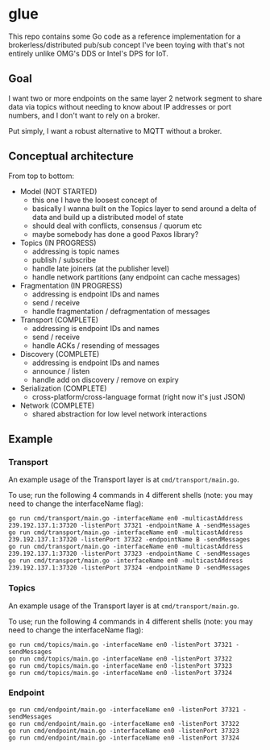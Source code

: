 # glue

This repo contains some Go code as a reference implementation for a brokerless/distributed pub/sub concept I've been toying with that's 
not entirely unlike OMG's DDS or Intel's DPS for IoT.

## Goal

I want two or more endpoints on the same layer 2 network segment to share data via topics without needing to know about IP addresses or 
port numbers, and I don't want to rely on a broker.

Put simply, I want a robust alternative to MQTT without a broker.

## Conceptual architecture

From top to bottom:

- Model (NOT STARTED)
    - this one I have the loosest concept of
    - basically I wanna built on the Topics layer to send around a delta of data and build up a distributed model of state
    - should deal with conflicts, consensus / quorum etc
    - maybe somebody has done a good Paxos library?
- Topics (IN PROGRESS)
    - addressing is topic names
    - publish / subscribe
    - handle late joiners (at the publisher level)
    - handle network partitions (any endpoint can cache messages)
- Fragmentation (IN PROGRESS)
    - addressing is endpoint IDs and names
    - send / receive
    - handle fragmentation / defragmentation of messages
- Transport (COMPLETE)
    - addressing is endpoint IDs and names
    - send / receive
    - handle ACKs / resending of messages
- Discovery (COMPLETE)
    - addressing is endpoint IDs and names
    - announce / listen
    - handle add on discovery / remove on expiry
- Serialization (COMPLETE)
    - cross-platform/cross-language format (right now it's just JSON)
- Network (COMPLETE)
    - shared abstraction for low level network interactions

## Example

### Transport

An example usage of the Transport layer is at `cmd/transport/main.go`.

To use; run the following 4 commands in 4 different shells (note: you may need to change the interfaceName flag):

```
go run cmd/transport/main.go -interfaceName en0 -multicastAddress 239.192.137.1:37320 -listenPort 37321 -endpointName A -sendMessages
go run cmd/transport/main.go -interfaceName en0 -multicastAddress 239.192.137.1:37320 -listenPort 37322 -endpointName B -sendMessages
go run cmd/transport/main.go -interfaceName en0 -multicastAddress 239.192.137.1:37320 -listenPort 37323 -endpointName C -sendMessages
go run cmd/transport/main.go -interfaceName en0 -multicastAddress 239.192.137.1:37320 -listenPort 37324 -endpointName D -sendMessages
```

### Topics

An example usage of the Transport layer is at `cmd/transport/main.go`.

To use; run the following 4 commands in 4 different shells (note: you may need to change the interfaceName flag):

```
go run cmd/topics/main.go -interfaceName en0 -listenPort 37321 -sendMessages
go run cmd/topics/main.go -interfaceName en0 -listenPort 37322
go run cmd/topics/main.go -interfaceName en0 -listenPort 37323
go run cmd/topics/main.go -interfaceName en0 -listenPort 37324
```

### Endpoint

```
go run cmd/endpoint/main.go -interfaceName en0 -listenPort 37321 -sendMessages
go run cmd/endpoint/main.go -interfaceName en0 -listenPort 37322
go run cmd/endpoint/main.go -interfaceName en0 -listenPort 37323
go run cmd/endpoint/main.go -interfaceName en0 -listenPort 37324
```
